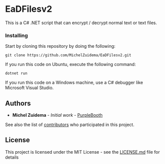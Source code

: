 # EaDFilesv2

This is a C# .NET script that can encrypt / decrypt normal text or text files.

### Installing

Start by cloning this repository by doing the following: 
```
git clone https://github.com/MichelZuidema/EaDFilesv2.git
```

If you run this code on Ubuntu, execute the following command:
```
dotnet run
```

If you run this code on a Windows machine, use a C# debugger like Microsoft Visual Studio.
## Authors

* **Michel Zuidema** - *Initial work* - [PurpleBooth](hhttps://github.com/MichelZuidema)

See also the list of [contributors](https://github.com/your/project/contributors) who participated in this project.

## License

This project is licensed under the MIT License - see the [LICENSE.md](LICENSE.md) file for details